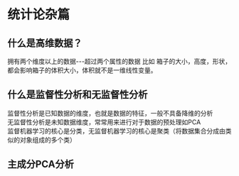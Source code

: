 # 统计论杂篇
## 什么是高维数据？
拥有两个维度以上的数据---超过两个属性的数据
比如 箱子的大小，高度，形状，都会影响箱子的体积大小，体积就不是一维线性变量。

## 什么是监督性分析和无监督性分析
监督性分析是已知数据的维度，也就是数据的特征，一般不具备降维的分析  
无监督性分析是未知数据维度，常常用来进行对于数据的预处理如PCA  
监督机器学习的核心是分类，无监督机器学习的核心是聚类（将数据集合分成由类似的对象组成的多个类）

## 主成分PCA分析